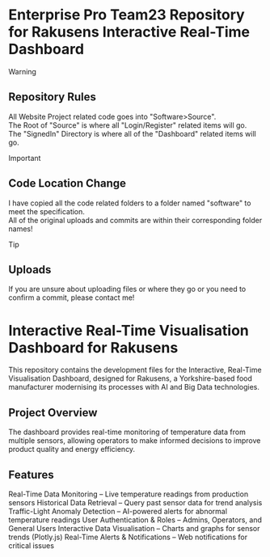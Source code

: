 # Enterprise Pro Team23 Repository for Rakusens Interactive Real-Time Dashboard

> [!WARNING]
> ## Repository Rules
> All Website Project related code goes into "Software>Source".<br>
> The Root of "Source" is where all "Login/Register" related items will go.<br>
> The "SignedIn" Directory is where all of the "Dashboard" related items will go.<br>

> [!IMPORTANT]
> ## Code Location Change
> I have copied all the code related folders to a folder named "software" to meet the specification.<br>
> All of the original uploads and commits are within their corresponding folder names!

> [!TIP]
> ## Uploads
> If you are unsure about uploading files or where they go or you need to confirm a commit, please contact me!

# Interactive Real-Time Visualisation Dashboard for Rakusens

This repository contains the development files for the Interactive, Real-Time Visualisation Dashboard, designed for Rakusens, a Yorkshire-based food manufacturer modernising its processes with AI and Big Data technologies.

## Project Overview
The dashboard provides real-time monitoring of temperature data from multiple sensors, allowing operators to make informed decisions to improve product quality and energy efficiency.

## Features
Real-Time Data Monitoring – Live temperature readings from production sensors
Historical Data Retrieval – Query past sensor data for trend analysis
Traffic-Light Anomaly Detection – AI-powered alerts for abnormal temperature readings
User Authentication & Roles – Admins, Operators, and General Users
Interactive Data Visualisation – Charts and graphs for sensor trends (Plotly.js)
Real-Time Alerts & Notifications – Web notifications for critical issues
